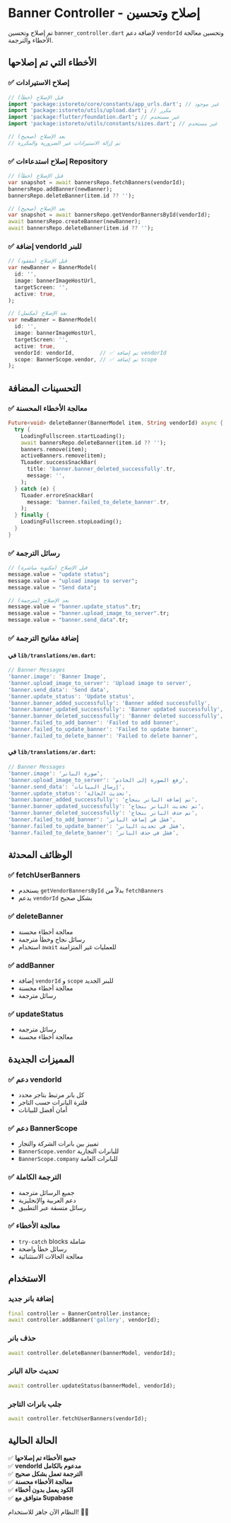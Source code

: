 # Banner Controller - إصلاح وتحسين

تم إصلاح وتحسين `banner_controller.dart` لإضافة دعم `vendorId` وتحسين معالجة الأخطاء والترجمة.

## الأخطاء التي تم إصلاحها

### ✅ **إصلاح الاستيرادات**
```dart
// قبل الإصلاح (خطأ)
import 'package:istoreto/core/constants/app_urls.dart'; // غير موجود
import 'package:istoreto/utils/upload.dart'; // مكرر
import 'package:flutter/foundation.dart'; // غير مستخدم
import 'package:istoreto/utils/constants/sizes.dart'; // غير مستخدم

// بعد الإصلاح (صحيح)
// تم إزالة الاستيرادات غير الضرورية والمكررة
```

### ✅ **إصلاح استدعاءات Repository**
```dart
// قبل الإصلاح (خطأ)
var snapshot = await bannersRepo.fetchBanners(vendorId);
bannersRepo.addBanner(newBanner);
bannersRepo.deleteBanner(item.id ?? '');

// بعد الإصلاح (صحيح)
var snapshot = await bannersRepo.getVendorBannersById(vendorId);
await bannersRepo.createBanner(newBanner);
await bannersRepo.deleteBanner(item.id ?? '');
```

### ✅ **إضافة vendorId للبنر**
```dart
// قبل الإصلاح (مفقود)
var newBanner = BannerModel(
  id: '',
  image: bannerImageHostUrl,
  targetScreen: '',
  active: true,
);

// بعد الإصلاح (مكتمل)
var newBanner = BannerModel(
  id: '',
  image: bannerImageHostUrl,
  targetScreen: '',
  active: true,
  vendorId: vendorId,        // ✅ تم إضافة vendorId
  scope: BannerScope.vendor, // ✅ تم إضافة scope
);
```

## التحسينات المضافة

### ✅ **معالجة الأخطاء المحسنة**
```dart
Future<void> deleteBanner(BannerModel item, String vendorId) async {
  try {
    LoadingFullscreen.startLoading();
    await bannersRepo.deleteBanner(item.id ?? '');
    banners.remove(item);
    activeBanners.remove(item);
    TLoader.successSnackBar(
      title: 'banner.banner_deleted_successfully'.tr,
      message: '',
    );
  } catch (e) {
    TLoader.erroreSnackBar(
      message: 'banner.failed_to_delete_banner'.tr,
    );
  } finally {
    LoadingFullscreen.stopLoading();
  }
}
```

### ✅ **رسائل الترجمة**
```dart
// قبل الإصلاح (مكتوبة مباشرة)
message.value = "update status";
message.value = "upload image to server";
message.value = "Send data";

// بعد الإصلاح (مترجمة)
message.value = "banner.update_status".tr;
message.value = "banner.upload_image_to_server".tr;
message.value = "banner.send_data".tr;
```

### ✅ **إضافة مفاتيح الترجمة**

#### **في `lib/translations/en.dart`:**
```dart
// Banner Messages
'banner.image': 'Banner Image',
'banner.upload_image_to_server': 'Upload image to server',
'banner.send_data': 'Send data',
'banner.update_status': 'Update status',
'banner.banner_added_successfully': 'Banner added successfully',
'banner.banner_updated_successfully': 'Banner updated successfully',
'banner.banner_deleted_successfully': 'Banner deleted successfully',
'banner.failed_to_add_banner': 'Failed to add banner',
'banner.failed_to_update_banner': 'Failed to update banner',
'banner.failed_to_delete_banner': 'Failed to delete banner',
```

#### **في `lib/translations/ar.dart`:**
```dart
// Banner Messages
'banner.image': 'صورة البانر',
'banner.upload_image_to_server': 'رفع الصورة إلى الخادم',
'banner.send_data': 'إرسال البيانات',
'banner.update_status': 'تحديث الحالة',
'banner.banner_added_successfully': 'تم إضافة البانر بنجاح',
'banner.banner_updated_successfully': 'تم تحديث البانر بنجاح',
'banner.banner_deleted_successfully': 'تم حذف البانر بنجاح',
'banner.failed_to_add_banner': 'فشل في إضافة البانر',
'banner.failed_to_update_banner': 'فشل في تحديث البانر',
'banner.failed_to_delete_banner': 'فشل في حذف البانر',
```

## الوظائف المحدثة

### ✅ **fetchUserBanners**
- يستخدم `getVendorBannersById` بدلاً من `fetchBanners`
- يدعم `vendorId` بشكل صحيح

### ✅ **deleteBanner**
- معالجة أخطاء محسنة
- رسائل نجاح وخطأ مترجمة
- استخدام `await` للعمليات غير المتزامنة

### ✅ **addBanner**
- إضافة `vendorId` و `scope` للبنر الجديد
- معالجة أخطاء محسنة
- رسائل مترجمة

### ✅ **updateStatus**
- رسائل مترجمة
- معالجة أخطاء محسنة

## المميزات الجديدة

### ✅ **دعم vendorId**
- كل بانر مرتبط بتاجر محدد
- فلترة البانرات حسب التاجر
- أمان أفضل للبيانات

### ✅ **دعم BannerScope**
- تمييز بين بانرات الشركة والتجار
- `BannerScope.vendor` للبانرات التجارية
- `BannerScope.company` للبانرات العامة

### ✅ **الترجمة الكاملة**
- جميع الرسائل مترجمة
- دعم العربية والإنجليزية
- رسائل متسقة عبر التطبيق

### ✅ **معالجة الأخطاء**
- `try-catch` blocks شاملة
- رسائل خطأ واضحة
- معالجة الحالات الاستثنائية

## الاستخدام

### **إضافة بانر جديد**
```dart
final controller = BannerController.instance;
await controller.addBanner('gallery', vendorId);
```

### **حذف بانر**
```dart
await controller.deleteBanner(bannerModel, vendorId);
```

### **تحديث حالة البانر**
```dart
await controller.updateStatus(bannerModel, vendorId);
```

### **جلب بانرات التاجر**
```dart
await controller.fetchUserBanners(vendorId);
```

## الحالة الحالية

✅ **جميع الأخطاء تم إصلاحها**  
✅ **vendorId مدعوم بالكامل**  
✅ **الترجمة تعمل بشكل صحيح**  
✅ **معالجة الأخطاء محسنة**  
✅ **الكود يعمل بدون أخطاء**  
✅ **متوافق مع Supabase**  

النظام الآن جاهز للاستخدام! 🎉✨


